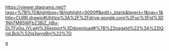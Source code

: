 https://viewer.diagrams.net/?tags=%7B%7D&lightbox=1&highlight=0000ff&edit=_blank&layers=1&nav=1&title=CURR.drawio#Uhttps%3A%2F%2Fdrive.google.com%2Fuc%3Fid%3D1NhTM85WFbZ3BjZ_hBu-DLTFx0q_lYLwH%26export%3Ddownload#%7B%22pageId%22%3A%22lQrqLBck7L52lq3wyoBm%22%7D

g